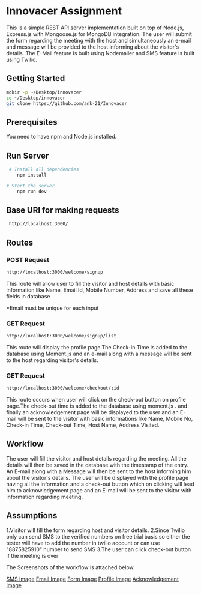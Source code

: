 # Innovacer Assignment

This is a simple REST API server implementation built on top of Node.js, Express.js with Mongoose.js for MongoDB integration.
The user will submit the form regarding the meeting with the host and simultaneously an e-mail and message will be provided to the host informing about the visitor's details. The E-Mail feature is built using Nodemailer and SMS feature is built using Twilio.

## Getting Started
```bash
mdkir -p ~/Desktop/innovacer
cd ~/Desktop/innovacer
git clone https://github.com/ank-21/Innovacer
```

## Prerequisites
You need to have npm and Node.js installed.

## Run Server
```bash
 # Install all dependencies
    npm install

# Start the server
    npm run dev
 ```
 
## Base URI for making requests
```bash
 http://localhost:3000/
```
 ## Routes
 
 ### POST Request
 ```bash
 http://localhost:3000/welcome/signup
 ```
 This route will allow user to fill the visitor and host details with basic information like Name, Email Id, Mobile Number, Address and save all these fields in database

 *Email must be unique for each input
 
 ### GET Request
 ```bash
 http://localhost:3000/welcome/signup/list
 ```
 This route will display the profile page.The Check-in Time is added to the database using Moment.js and an e-mail along with a message will be sent to the host regarding visitor's details.

 ### GET Request
 ```bash
 http://localhost:3000/welcome/checkout/:id
 ```
 This route occurs when user will click on the check-out button on profile page.The check-out time is added to the database using moment.js .
 and finally an acknowledgement page will be displayed  to the user and an E-mail will  be sent to the visitor with basic informations like Name, Mobile No, Check-in Time, Check-out Time, Host Name, Address Visited.
 
 ## Workflow
 The user will fill the visitor and host details regarding the meeting.
 All the details will then be saved in the database with the timestamp of the entry.
 An E-mail along with a Message will then be sent to the host informing him about the visitor's details.
 The user will be displayed with the profile page having all the information and a check-out button which on clicking will lead him to     acknowledgement page and an E-mail will be sent to the visitor with information regarding meeting.
 
 
## Assumptions
1.Visitor will fill the form regarding host and visitor details.
2.Since Twilio only can send SMS to the verified numbers on free trial basis so either the tester will have to add the number in twilio account or can use "8875825910" number to send SMS
3.The user can click check-out button if the meeting is over

The Screenshots of the workflow is attached below.

 [SMS Image](https://github.com/ank-21/Innovacer/blob/master/public/images/WhatsApp%20Image%202019-12-01%20at%2021.18.25.jpeg)
 [Email Image](https://github.com/ank-21/Innovacer/blob/master/public/images/Annotation%202019-12-01%20213711.png)
 [Form Image](https://github.com/ank-21/Innovacer/blob/master/public/images/Annotation%202019-12-01%20174358.png)
 [Profile Image](https://github.com/ank-21/Innovacer/blob/master/public/images/Annotation%202019-12-01%20211435.png)
 [Acknowledgement Image](https://github.com/ank-21/Innovacer/blob/master/public/images/Annotation%202019-12-01%20211520.png)
 
